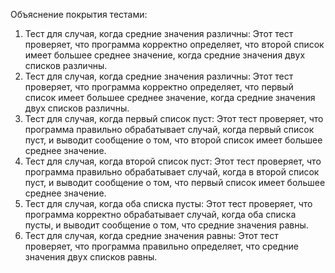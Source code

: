 Объяснение покрытия тестами:
1. Тест для случая, когда средние значения различны: Этот тест проверяет, что программа корректно определяет, что второй список имеет большее среднее значение, когда средние значения двух списков различны.
2. Тест для случая, когда средние значения различны: Этот тест проверяет, что программа корректно определяет, что первый список имеет большее среднее значение, когда средние значения двух списков различны.
3. Тест для случая, когда первый список пуст: Этот тест проверяет, что программа правильно обрабатывает случай, когда первый список пуст, и выводит сообщение о том, что второй список имеет большее среднее значение.
4. Тест для случая, когда второй список пуст: Этот тест проверяет, что программа правильно обрабатывает случай, когда в второй список пуст, и выводит сообщение о том, что первый список имеет большее среднее значение.
5. Тест для случая, когда оба списка пусты: Этот тест проверяет, что программа корректно обрабатывает случай, когда оба списка пусты, и выводит сообщение о том, что средние значения равны.
6. Тест для случая, когда средние значения равны: Этот тест проверяет, что программа правильно определяет, что средние значения двух списков равны.